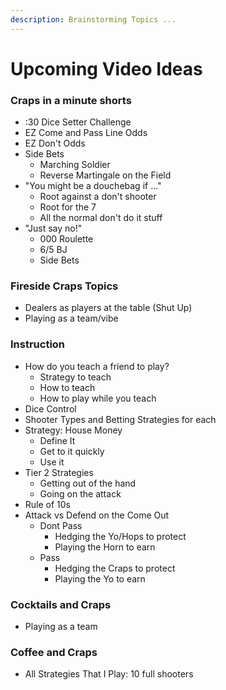 ```yaml
---
description: Brainstorming Topics ...
---
```


# Upcoming Video Ideas

### **Craps in a minute shorts**

* :30 Dice Setter Challenge
* EZ Come and Pass Line Odds
* EZ Don't Odds
* Side Bets
  * Marching Soldier
  * Reverse Martingale on the Field
* "You might be a douchebag if ..."
  * Root against a don't shooter
  * Root for the 7
  * All the normal don't do it stuff
* "Just say no!"
  * 000 Roulette
  * 6/5 BJ
  * Side Bets

### Fireside Craps Topics

* Dealers as players at the table \(Shut Up\)
* Playing as a team/vibe

### Instruction

* How do you teach a friend to play?
  * Strategy to teach
  * How to teach
  * How to play while you teach
* Dice Control
* Shooter Types and Betting Strategies for each
* Strategy: House Money
  * Define It
  * Get to it quickly
  * Use it
* Tier 2 Strategies
  * Getting out of the hand
  * Going on the attack
* Rule of 10s
* Attack vs Defend on the Come Out
  * Dont Pass
    * Hedging the Yo/Hops to protect
    * Playing the Horn to earn
  * Pass
    * Hedging the Craps to protect
    * Playing the Yo to earn

### Cocktails and Craps

* Playing as a team

### Coffee and Craps

* All Strategies That I Play: 10 full shooters



